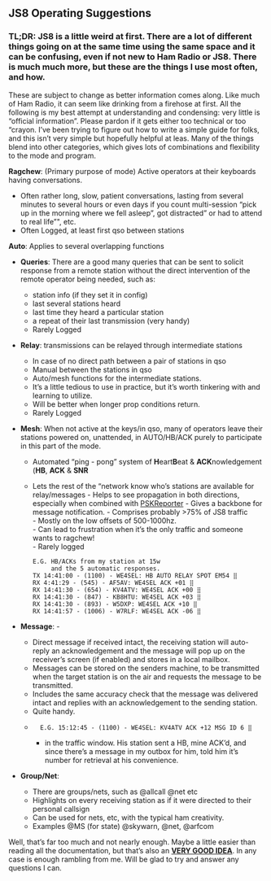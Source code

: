
## JS8 Operating Suggestions

### **TL;DR:**  JS8 is a little weird at first. There are a lot of different things going on at the same time using the same space and it can be confusing, even if not new to Ham Radio or JS8. There is much much more, but these are the things I use most often, and how.

These are subject to change as better information comes along. Like much of Ham Radio, it can seem like drinking from a firehose at first. All the following is my best attempt at understanding and condensing: very little is “official information”. Please pardon if it gets either too technical or too “crayon. I’ve been trying to figure out how to write a simple guide for folks, and this isn’t very simple but hopefully helpful at leas. Many of the things blend into other categories, which gives lots of combinations and flexibility to the mode and program.

**Ragchew**: (Primary purpose of mode) Active operators at their keyboards having conversations.

 -   Often rather long, slow, patient conversations, lasting from several minutes to several hours or even days if you count multi-session “pick up in the morning where we fell asleep”, got distracted” or had to attend to real life”", etc.
 - Often Logged, at least first qso between stations

**Auto**:  Applies to several overlapping functions

 - **Queries**: There are a good many queries that can be sent to solicit response from a remote station without the direct intervention of the remote operator being needed, such as: 
	 - station info (if they set it in config) 
	 - last several stations heard
	 - last time they heard a particular station
	 - a repeat of their last transmission (very handy)
	 - Rarely Logged

 -   **Relay**: transmissions can be relayed through intermediate stations 

	 - In case of no direct path between a pair of stations in qso 
	 - Manual between the stations in qso  
	 - Auto/mesh functions for the intermediate stations.  
	 - It’s a little tedious to use in practice, but it’s worth tinkering with and learning to utilize. 
	 - Will be better when longer prop conditions return. 
	 - Rarely Logged
 - **Mesh**: When not active at the keys/in qso, many of operators leave their stations powered on, unattended, in AUTO/HB/ACK purely to participate in this part of the mode. 

	 - Automated “ping - pong” system of  **H**eart**B**eat & **ACK**nowledgement (**HB**,  **ACK**  &  **SNR**  
	  - Lets the rest of the “network know who’s stations are available for relay/messages 
	   - Helps to see propagation in both directions, especially when combined
	   with [PSKReporter](hhttps://bit.ly/2KmSOM5) 
	   - Gives a backbone for message notification. 
	   - Comprises probably >75% of JS8 traffic  
	   - Mostly on the low offsets of 500-1000hz.  
	   - Can lead to frustration when it’s the only traffic and someone wants to ragchew!    
	   - Rarely logged

       
		    E.G. HB/ACKs from my station at 15w 
		         and the 5 automatic responses.
		    TX 14:41:00 - (1100) - WE4SEL: HB AUTO RELAY SPOT EM54 ⣿
		    RX 4:41:29 - (545) - AF5AV: WE4SEL ACK +01 ⣿
		    RX 14:41:30 - (654) - KV4ATV: WE4SEL ACK +00 ⣿ 
		    RX 14:41:30 - (847) - KB8HTU: WE4SEL ACK +03 ⣿ 
		    RX 14:41:30 - (893) - W5DXP: WE4SEL ACK +10 ⣿
		    RX 14:41:57 - (1006) - W7RLF: WE4SEL ACK -06 ⣿



    
-   **Message**: -   
	- Direct message if received intact, the receiving station will auto-reply an acknowledgement and the message will pop up on the receiver’s screen (if enabled) and stores in a local mailbox. 
	- Messages can be stored on the senders machine, to be transmitted when the target station is on the air and requests the message to be transmitted.
	- Includes the same accuracy check that the message was delivered intact and replies with an acknowledgement to the sending station.
	- Quite handy.
	-   	E.G. 15:12:45 - (1100) - WE4SEL: KV4ATV ACK +12 MSG ID 6 ⣿
		- in the traffic window. His station sent a HB, mine ACK’d, and since there’s a message in my outbox for him, told him it’s number for retrieval at his convenience.
    
-   **Group/Net**: 
	- There are groups/nets, such as @allcall @net etc 
	- Highlights on every receiving station as if it were directed to their personal callsign
	- Can be used for nets, etc, with the typical ham creativity. 
	- Examples @MS (for state) @skywarn, @net, @arfcom 
    

Well, that’s far too much and not nearly enough. Maybe a little easier than reading all the documentation, but that’s also an **[VERY GOOD IDEA](http://files.js8call.com/latest.html)**. In any case is enough rambling from me. Will be glad to try and answer any questions I can.

<!--stackedit_data:
eyJoaXN0b3J5IjpbLTE0NjcwOTU0MSwtMTgwMzI5MDg0MiwxMz
AyNzE0MDgsMTUwMzY2NzU5MywxODEwODcyNjkwXX0=
-->